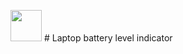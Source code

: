 <img src="https://cdn-icons-png.flaticon.com/512/664/664886.png" width=50 height =50> # Laptop battery level indicator 

